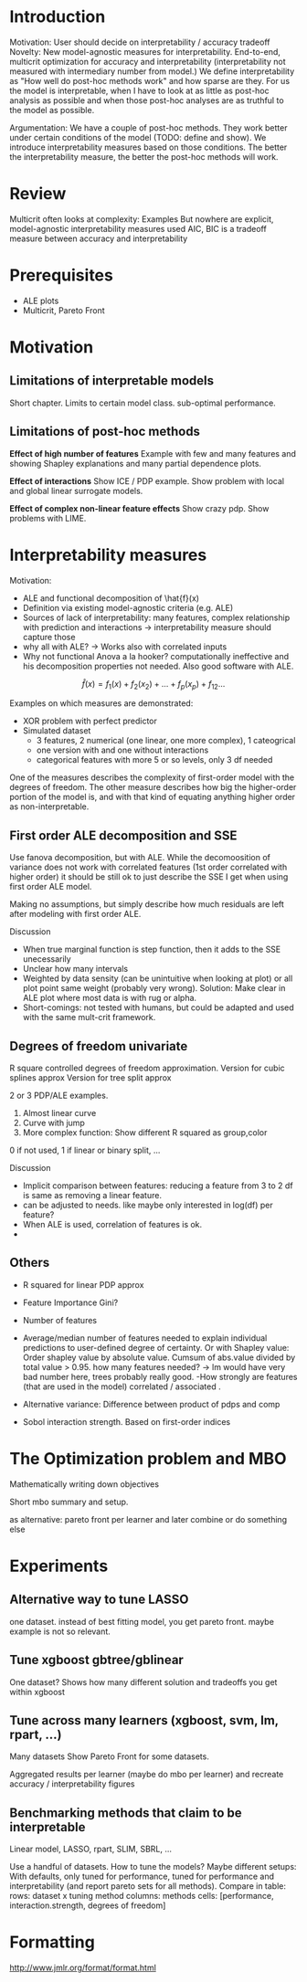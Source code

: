 # Introduction
Motivation: User should decide on interpretability  / accuracy tradeoff
Novelty: New model-agnostic measures for interpretability. End-to-end, multicrit optimization for accuracy and interpretability (interpretability not measured with intermediary number from model.)
We define interpretability as "How well do post-hoc methods work" and how sparse are they.
For us the model is interpretable, when I have to look at as little as post-hoc analysis as possible and when those post-hoc analyses are as truthful to the model as possible.

Argumentation: We have a couple of post-hoc methods. 
They work better under certain conditions of the model (TODO: define and show). 
We introduce interpretability measures based on those conditions.
The better the interpretability measure, the better the post-hoc methods will work.

# Review

Multicrit often looks at complexity: Examples
But nowhere are explicit, model-agnostic interpretability measures used
AIC, BIC is a tradeoff measure between accuracy and interpretability

# Prerequisites

- ALE plots
- Multicrit, Pareto Front

# Motivation

## Limitations of interpretable models
Short chapter. Limits to certain model class. sub-optimal performance.

## Limitations of post-hoc methods

**Effect of high number of features**
Example with few and many features and showing Shapley explanations and many partial dependence plots.

**Effect of interactions**
Show ICE / PDP example.
Show problem with local and global linear surrogate models.

**Effect of complex non-linear feature effects**
Show crazy pdp.
Show problems with LIME.

# Interpretability measures


Motivation: 
- ALE and functional decomposition of \hat{f}(x)
- Definition via existing model-agnostic criteria (e.g. ALE)
- Sources of lack of interpretability: many features, complex relationship with prediction and interactions -> interpretability measure should capture those
- why all with ALE? -> Works also with correlated inputs
- Why not functional Anova a la hooker? computationally ineffective and his decomposition properties not needed. Also good software with ALE.

$$\hat{f}(x) = f_1(x) + f_2(x_2) + \ldots + f_p(x_p) + f_{12} ...$$

Examples on which measures are demonstrated:
- XOR problem with perfect predictor
- Simulated dataset
  - 3 features, 2 numerical (one linear, one more complex), 1 cateogrical
  - one version with and one without interactions
  - categorical features with more 5 or so levels, only 3 df needed

One of the measures describes the complexity of first-order model with the degrees of freedom. 
The other measure describes how big the higher-order portion of the model is, and with that kind of equating anything higher order as non-interpretable.

## First order ALE decomposition and SSE

Use fanova decomposition, but with ALE.
While the decomoosition of variance does not work with correlated features (1st order correlated with higher order) it should be still ok to just describe the SSE I get when using first order ALE model.

Making no assumptions, but simply describe how much residuals are left after modeling with first order ALE.

Discussion
- When true marginal function is step function, then it adds to the SSE unecessarily
- Unclear how many intervals
- Weighted by data sensity (can be unintuitive when looking at plot) or all plot point same weight (probably very wrong). Solution: Make clear in ALE plot where most data is with rug or alpha.
- Short-comings: not tested with humans, but could be adapted and used with the same mult-crit framework. 



## Degrees of freedom univariate

R square controlled degrees of freedom approximation.
Version for cubic splines approx
Version for tree split approx

2 or 3 PDP/ALE examples.
1. Almost linear curve
2. Curve with jump
3. More complex function: Show different R squared as group,color

0 if not used, 1 if linear or binary split, ...

Discussion 
- Implicit comparison between features: reducing a feature from 3 to 2 df is same as removing a linear feature. 
- can be adjusted to needs. like maybe only interested in log(df) per feature?
- When ALE is used, correlation of features is ok.
- 


## Others

- R squared for linear PDP approx
- Feature Importance Gini?
- Number of features
- Average/median number of features needed to explain individual predictions to user-defined degree of certainty. Or with Shapley value: Order shapley value by absolute value. Cumsum of abs.value divided by total value > 0.95. how many features needed? -> lm would have very bad number here, trees probably really good.
-How strongly are features (that are used in the model) correlated / associated .
- Alternative variance: Difference between product of pdps and comp

- Sobol interaction strength. Based on first-order indices

# The Optimization problem and MBO
Mathematically writing down objectives

Short mbo summary and setup.

as alternative: pareto front per learner and later combine or do something else

# Experiments

## Alternative way to tune LASSO
one dataset.
instead of best fitting model, you get pareto front.
maybe example is not so relevant.

## Tune xgboost gbtree/gblinear
One dataset?
Shows how many different solution and tradeoffs you get within xgboost

## Tune across many learners (xgboost, svm, lm, rpart, ...)
Many datasets
Show Pareto Front for some datasets.

Aggregated results per learner (maybe do mbo per learner) and recreate accuracy / interpretability figures


## Benchmarking methods that claim to be interpretable

Linear model, LASSO, rpart, SLIM, SBRL, ...

Use a handful of datasets.
How to tune the models? Maybe different setups: With defaults, only tuned for performance, tuned for performance and interpretability (and report pareto sets for all methods).
Compare in table:
  rows: dataset x tuning method
  columns: methods
  cells: [performance, interaction.strength, degrees of freedom]


# Formatting
http://www.jmlr.org/format/format.html


